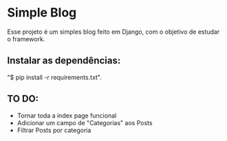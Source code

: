 # Simple Blog

Esse projeto é um simples blog feito em Django, com o objetivo de estudar o framework.

## Instalar as dependências:
"$ pip install -r requirements.txt".

## TO DO:
* Tornar toda a index page funcional
* Adicionar um campo de "Categorias" aos Posts
* Filtrar Posts por categoria
